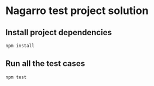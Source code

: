 # Nagarro test project solution

## Install project dependencies
```
npm install
```

## Run all the test cases
```
npm test
```
